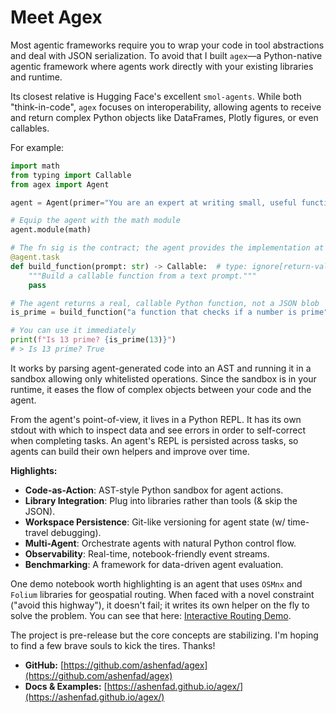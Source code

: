 # Meet Agex

Most agentic frameworks require you to wrap your code in tool abstractions and deal with JSON serialization. To avoid that I built `agex`—a Python-native agentic framework where agents work directly with your existing libraries and runtime.

Its closest relative is Hugging Face's excellent `smol-agents`. While both "think-in-code", `agex` focuses on interoperability, allowing agents to receive and return complex Python objects like DataFrames, Plotly figures, or even callables.

For example:

```python
import math
from typing import Callable
from agex import Agent

agent = Agent(primer="You are an expert at writing small, useful functions.")

# Equip the agent with the math module
agent.module(math)

# The fn sig is the contract; the agent provides the implementation at runtime
@agent.task
def build_function(prompt: str) -> Callable:  # type: ignore[return-value]
    """Build a callable function from a text prompt."""
    pass

# The agent returns a real, callable Python function, not a JSON blob
is_prime = build_function("a function that checks if a number is prime")

# You can use it immediately
print(f"Is 13 prime? {is_prime(13)}")
# > Is 13 prime? True
```

It works by parsing agent-generated code into an AST and running it in a sandbox allowing only whitelisted operations. Since the sandbox is in your runtime, it eases the flow of complex objects between your code and the agent.

From the agent's point-of-view, it lives in a Python REPL. It has its own stdout with which to inspect data and see errors in order to self-correct when completing tasks. An agent's REPL is persisted across tasks, so agents can build their own helpers and improve over time.

**Highlights:**

- **Code-as-Action**: AST-style Python sandbox for agent actions.
- **Library Integration**: Plug into libraries rather than tools (& skip the JSON).
- **Workspace Persistence**: Git-like versioning for agent state (w/ time-travel debugging).
- **Multi-Agent**: Orchestrate agents with natural Python control flow.
- **Observability**: Real-time, notebook-friendly event streams.
- **Benchmarking**: A framework for data-driven agent evaluation.

One demo notebook worth highlighting is an agent that uses `OSMnx` and `Folium` libraries for geospatial routing. When faced with a novel constraint ("avoid this highway"), it doesn't fail; it writes its own helper on the fly to solve the problem. You can see that here: [Interactive Routing Demo](https://ashenfad.github.io/agex/examples/routing/).

The project is pre-release but the core concepts are stabilizing. I'm hoping to find a few brave souls to kick the tires. Thanks!

- **GitHub:** [https://github.com/ashenfad/agex](https://github.com/ashenfad/agex)
- **Docs & Examples:** [https://ashenfad.github.io/agex/](https://ashenfad.github.io/agex/)
